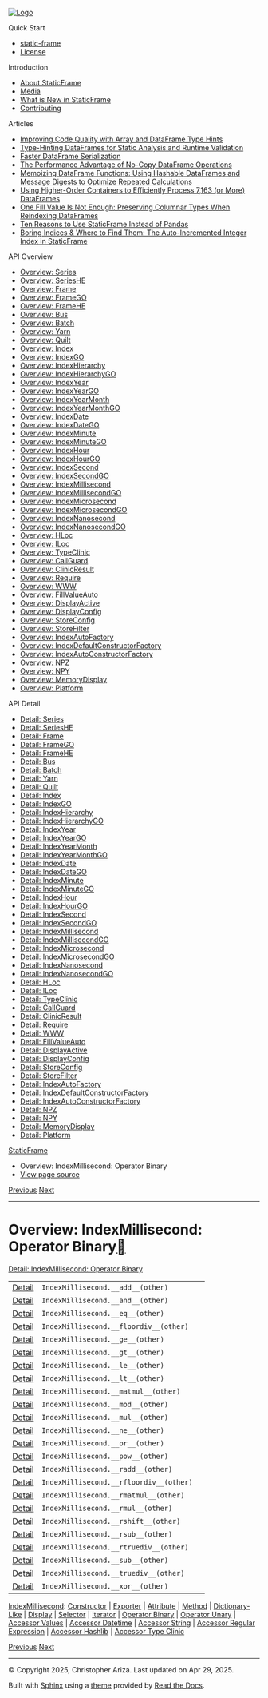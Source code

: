 [![Logo](../_static/sf-logo-web_icon-small.png)](../index.md)

Quick Start

* [static-frame](../readme.md)
* [License](../license.md)

Introduction

* [About StaticFrame](../intro.md)
* [Media](../intro.html#media)
* [What is New in StaticFrame](../new.md)
* [Contributing](../contributing.md)

Articles

* [Improving Code Quality with Array and DataFrame Type Hints](../articles/guard.md)
* [Type-Hinting DataFrames for Static Analysis and Runtime Validation](../articles/ftyping.md)
* [Faster DataFrame Serialization](../articles/serialize.md)
* [The Performance Advantage of No-Copy DataFrame Operations](../articles/no_copy.md)
* [Memoizing DataFrame Functions: Using Hashable DataFrames and Message Digests to Optimize Repeated Calculations](../articles/hash.md)
* [Using Higher-Order Containers to Efficiently Process 7,163 (or More) DataFrames](../articles/uhoc.md)
* [One Fill Value Is Not Enough: Preserving Columnar Types When Reindexing DataFrames](../articles/fill_value.md)
* [Ten Reasons to Use StaticFrame Instead of Pandas](../articles/upgrade.md)
* [Boring Indices & Where to Find Them: The Auto-Incremented Integer Index in StaticFrame](../articles/aiii.md)

API Overview

* [Overview: Series](series.md)
* [Overview: SeriesHE](series_he.md)
* [Overview: Frame](frame.md)
* [Overview: FrameGO](frame_go.md)
* [Overview: FrameHE](frame_he.md)
* [Overview: Bus](bus.md)
* [Overview: Batch](batch.md)
* [Overview: Yarn](yarn.md)
* [Overview: Quilt](quilt.md)
* [Overview: Index](index.md)
* [Overview: IndexGO](index_go.md)
* [Overview: IndexHierarchy](index_hierarchy.md)
* [Overview: IndexHierarchyGO](index_hierarchy_go.md)
* [Overview: IndexYear](index_year.md)
* [Overview: IndexYearGO](index_year_go.md)
* [Overview: IndexYearMonth](index_year_month.md)
* [Overview: IndexYearMonthGO](index_year_month_go.md)
* [Overview: IndexDate](index_date.md)
* [Overview: IndexDateGO](index_date_go.md)
* [Overview: IndexMinute](index_minute.md)
* [Overview: IndexMinuteGO](index_minute_go.md)
* [Overview: IndexHour](index_hour.md)
* [Overview: IndexHourGO](index_hour_go.md)
* [Overview: IndexSecond](index_second.md)
* [Overview: IndexSecondGO](index_second_go.md)
* [Overview: IndexMillisecond](index_millisecond.md)
* [Overview: IndexMillisecondGO](index_millisecond_go.md)
* [Overview: IndexMicrosecond](index_microsecond.md)
* [Overview: IndexMicrosecondGO](index_microsecond_go.md)
* [Overview: IndexNanosecond](index_nanosecond.md)
* [Overview: IndexNanosecondGO](index_nanosecond_go.md)
* [Overview: HLoc](hloc.md)
* [Overview: ILoc](iloc.md)
* [Overview: TypeClinic](type_clinic.md)
* [Overview: CallGuard](call_guard.md)
* [Overview: ClinicResult](clinic_result.md)
* [Overview: Require](require.md)
* [Overview: WWW](www.md)
* [Overview: FillValueAuto](fill_value_auto.md)
* [Overview: DisplayActive](display_active.md)
* [Overview: DisplayConfig](display_config.md)
* [Overview: StoreConfig](store_config.md)
* [Overview: StoreFilter](store_filter.md)
* [Overview: IndexAutoFactory](index_auto_factory.md)
* [Overview: IndexDefaultConstructorFactory](index_default_constructor_factory.md)
* [Overview: IndexAutoConstructorFactory](index_auto_constructor_factory.md)
* [Overview: NPZ](npz.md)
* [Overview: NPY](npy.md)
* [Overview: MemoryDisplay](memory_display.md)
* [Overview: Platform](platform.md)

API Detail

* [Detail: Series](../api_detail/series.md)
* [Detail: SeriesHE](../api_detail/series_he.md)
* [Detail: Frame](../api_detail/frame.md)
* [Detail: FrameGO](../api_detail/frame_go.md)
* [Detail: FrameHE](../api_detail/frame_he.md)
* [Detail: Bus](../api_detail/bus.md)
* [Detail: Batch](../api_detail/batch.md)
* [Detail: Yarn](../api_detail/yarn.md)
* [Detail: Quilt](../api_detail/quilt.md)
* [Detail: Index](../api_detail/index.md)
* [Detail: IndexGO](../api_detail/index_go.md)
* [Detail: IndexHierarchy](../api_detail/index_hierarchy.md)
* [Detail: IndexHierarchyGO](../api_detail/index_hierarchy_go.md)
* [Detail: IndexYear](../api_detail/index_year.md)
* [Detail: IndexYearGO](../api_detail/index_year_go.md)
* [Detail: IndexYearMonth](../api_detail/index_year_month.md)
* [Detail: IndexYearMonthGO](../api_detail/index_year_month_go.md)
* [Detail: IndexDate](../api_detail/index_date.md)
* [Detail: IndexDateGO](../api_detail/index_date_go.md)
* [Detail: IndexMinute](../api_detail/index_minute.md)
* [Detail: IndexMinuteGO](../api_detail/index_minute_go.md)
* [Detail: IndexHour](../api_detail/index_hour.md)
* [Detail: IndexHourGO](../api_detail/index_hour_go.md)
* [Detail: IndexSecond](../api_detail/index_second.md)
* [Detail: IndexSecondGO](../api_detail/index_second_go.md)
* [Detail: IndexMillisecond](../api_detail/index_millisecond.md)
* [Detail: IndexMillisecondGO](../api_detail/index_millisecond_go.md)
* [Detail: IndexMicrosecond](../api_detail/index_microsecond.md)
* [Detail: IndexMicrosecondGO](../api_detail/index_microsecond_go.md)
* [Detail: IndexNanosecond](../api_detail/index_nanosecond.md)
* [Detail: IndexNanosecondGO](../api_detail/index_nanosecond_go.md)
* [Detail: HLoc](../api_detail/hloc.md)
* [Detail: ILoc](../api_detail/iloc.md)
* [Detail: TypeClinic](../api_detail/type_clinic.md)
* [Detail: CallGuard](../api_detail/call_guard.md)
* [Detail: ClinicResult](../api_detail/clinic_result.md)
* [Detail: Require](../api_detail/require.md)
* [Detail: WWW](../api_detail/www.md)
* [Detail: FillValueAuto](../api_detail/fill_value_auto.md)
* [Detail: DisplayActive](../api_detail/display_active.md)
* [Detail: DisplayConfig](../api_detail/display_config.md)
* [Detail: StoreConfig](../api_detail/store_config.md)
* [Detail: StoreFilter](../api_detail/store_filter.md)
* [Detail: IndexAutoFactory](../api_detail/index_auto_factory.md)
* [Detail: IndexDefaultConstructorFactory](../api_detail/index_default_constructor_factory.md)
* [Detail: IndexAutoConstructorFactory](../api_detail/index_auto_constructor_factory.md)
* [Detail: NPZ](../api_detail/npz.md)
* [Detail: NPY](../api_detail/npy.md)
* [Detail: MemoryDisplay](../api_detail/memory_display.md)
* [Detail: Platform](../api_detail/platform.md)

[StaticFrame](../index.md)

* Overview: IndexMillisecond: Operator Binary
* [View page source](../_sources/api_overview/index_millisecond-operator_binary.rst.txt)

[Previous](index_millisecond-iterator.html "Overview: IndexMillisecond: Iterator")
[Next](index_millisecond-operator_unary.html "Overview: IndexMillisecond: Operator Unary")

---

# Overview: IndexMillisecond: Operator Binary[](#overview-indexmillisecond-operator-binary "Link to this heading")

[Detail: IndexMillisecond: Operator Binary](../api_detail/index_millisecond-operator_binary.html#api-detail-indexmillisecond-operator-binary)

|  |  |  |
| --- | --- | --- |
| [Detail](../api_detail/index_millisecond-operator_binary.html#api-sig-indexmillisecond-add) | `IndexMillisecond.__add__(other)` |  |
| [Detail](../api_detail/index_millisecond-operator_binary.html#api-sig-indexmillisecond-and) | `IndexMillisecond.__and__(other)` |  |
| [Detail](../api_detail/index_millisecond-operator_binary.html#api-sig-indexmillisecond-eq) | `IndexMillisecond.__eq__(other)` |  |
| [Detail](../api_detail/index_millisecond-operator_binary.html#api-sig-indexmillisecond-floordiv) | `IndexMillisecond.__floordiv__(other)` |  |
| [Detail](../api_detail/index_millisecond-operator_binary.html#api-sig-indexmillisecond-ge) | `IndexMillisecond.__ge__(other)` |  |
| [Detail](../api_detail/index_millisecond-operator_binary.html#api-sig-indexmillisecond-gt) | `IndexMillisecond.__gt__(other)` |  |
| [Detail](../api_detail/index_millisecond-operator_binary.html#api-sig-indexmillisecond-le) | `IndexMillisecond.__le__(other)` |  |
| [Detail](../api_detail/index_millisecond-operator_binary.html#api-sig-indexmillisecond-lt) | `IndexMillisecond.__lt__(other)` |  |
| [Detail](../api_detail/index_millisecond-operator_binary.html#api-sig-indexmillisecond-matmul) | `IndexMillisecond.__matmul__(other)` |  |
| [Detail](../api_detail/index_millisecond-operator_binary.html#api-sig-indexmillisecond-mod) | `IndexMillisecond.__mod__(other)` |  |
| [Detail](../api_detail/index_millisecond-operator_binary.html#api-sig-indexmillisecond-mul) | `IndexMillisecond.__mul__(other)` |  |
| [Detail](../api_detail/index_millisecond-operator_binary.html#api-sig-indexmillisecond-ne) | `IndexMillisecond.__ne__(other)` |  |
| [Detail](../api_detail/index_millisecond-operator_binary.html#api-sig-indexmillisecond-or) | `IndexMillisecond.__or__(other)` |  |
| [Detail](../api_detail/index_millisecond-operator_binary.html#api-sig-indexmillisecond-pow) | `IndexMillisecond.__pow__(other)` |  |
| [Detail](../api_detail/index_millisecond-operator_binary.html#api-sig-indexmillisecond-radd) | `IndexMillisecond.__radd__(other)` |  |
| [Detail](../api_detail/index_millisecond-operator_binary.html#api-sig-indexmillisecond-rfloordiv) | `IndexMillisecond.__rfloordiv__(other)` |  |
| [Detail](../api_detail/index_millisecond-operator_binary.html#api-sig-indexmillisecond-rmatmul) | `IndexMillisecond.__rmatmul__(other)` |  |
| [Detail](../api_detail/index_millisecond-operator_binary.html#api-sig-indexmillisecond-rmul) | `IndexMillisecond.__rmul__(other)` |  |
| [Detail](../api_detail/index_millisecond-operator_binary.html#api-sig-indexmillisecond-rshift) | `IndexMillisecond.__rshift__(other)` |  |
| [Detail](../api_detail/index_millisecond-operator_binary.html#api-sig-indexmillisecond-rsub) | `IndexMillisecond.__rsub__(other)` |  |
| [Detail](../api_detail/index_millisecond-operator_binary.html#api-sig-indexmillisecond-rtruediv) | `IndexMillisecond.__rtruediv__(other)` |  |
| [Detail](../api_detail/index_millisecond-operator_binary.html#api-sig-indexmillisecond-sub) | `IndexMillisecond.__sub__(other)` |  |
| [Detail](../api_detail/index_millisecond-operator_binary.html#api-sig-indexmillisecond-truediv) | `IndexMillisecond.__truediv__(other)` |  |
| [Detail](../api_detail/index_millisecond-operator_binary.html#api-sig-indexmillisecond-xor) | `IndexMillisecond.__xor__(other)` |  |

[IndexMillisecond](index_millisecond.html#api-overview-indexmillisecond): [Constructor](index_millisecond-constructor.html#api-overview-indexmillisecond-constructor) | [Exporter](index_millisecond-exporter.html#api-overview-indexmillisecond-exporter) | [Attribute](index_millisecond-attribute.html#api-overview-indexmillisecond-attribute) | [Method](index_millisecond-method.html#api-overview-indexmillisecond-method) | [Dictionary-Like](index_millisecond-dictionary_like.html#api-overview-indexmillisecond-dictionary-like) | [Display](index_millisecond-display.html#api-overview-indexmillisecond-display) | [Selector](index_millisecond-selector.html#api-overview-indexmillisecond-selector) | [Iterator](index_millisecond-iterator.html#api-overview-indexmillisecond-iterator) | [Operator Binary](#api-overview-indexmillisecond-operator-binary) | [Operator Unary](index_millisecond-operator_unary.html#api-overview-indexmillisecond-operator-unary) | [Accessor Values](index_millisecond-accessor_values.html#api-overview-indexmillisecond-accessor-values) | [Accessor Datetime](index_millisecond-accessor_datetime.html#api-overview-indexmillisecond-accessor-datetime) | [Accessor String](index_millisecond-accessor_string.html#api-overview-indexmillisecond-accessor-string) | [Accessor Regular Expression](index_millisecond-accessor_regular_expression.html#api-overview-indexmillisecond-accessor-regular-expression) | [Accessor Hashlib](index_millisecond-accessor_hashlib.html#api-overview-indexmillisecond-accessor-hashlib) | [Accessor Type Clinic](index_millisecond-accessor_type_clinic.html#api-overview-indexmillisecond-accessor-type-clinic)

[Previous](index_millisecond-iterator.html "Overview: IndexMillisecond: Iterator")
[Next](index_millisecond-operator_unary.html "Overview: IndexMillisecond: Operator Unary")

---

© Copyright 2025, Christopher Ariza.
Last updated on Apr 29, 2025.

Built with [Sphinx](https://www.sphinx-doc.org/) using a
[theme](https://github.com/readthedocs/sphinx_rtd_theme)
provided by [Read the Docs](https://readthedocs.org).